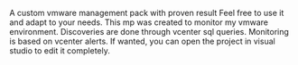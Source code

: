 A custom vmware management pack with proven result Feel free to use it and adapt to your needs. This mp was created to monitor my vmware environment. Discoveries are done through vcenter sql queries. Monitoring is based on vcenter alerts.
If wanted, you can open the project in visual studio to edit it completely.
